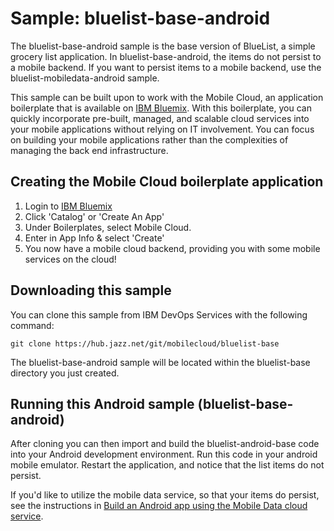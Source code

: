 Sample: bluelist-base-android
===

The bluelist-base-android sample is the base version of BlueList, a simple grocery list application.  In bluelist-base-android, the items do not persist to a mobile backend. If you want to persist items to a mobile backend, use the bluelist-mobiledata-android sample.

This sample can be built upon to work with the Mobile Cloud, an application boilerplate that is available on [IBM Bluemix](https://www.ng.bluemix.net).  With this boilerplate, you can quickly incorporate pre-built, managed, and scalable cloud services into your mobile applications without relying on IT involvement. You can focus on building your mobile applications rather than the complexities of managing the back end infrastructure.

Creating the Mobile Cloud boilerplate application
---
1. Login to [IBM Bluemix](https://www.bluemix.net)
2. Click 'Catalog' or 'Create An App'
3. Under Boilerplates, select Mobile Cloud.
4. Enter in App Info & select 'Create'
5. You now have a mobile cloud backend, providing you with some mobile services on the cloud!

Downloading this sample
---
You can clone this sample from IBM DevOps Services with the following command:

    git clone https://hub.jazz.net/git/mobilecloud/bluelist-base

The bluelist-base-android sample will be located within the bluelist-base directory you just created.

Running this Android sample (bluelist-base-android)
---

After cloning you can then import and build the bluelist-android-base code into your Android development environment. Run this code in your android mobile emulator. Restart the application, and notice that the list items do not persist.

If you'd like to utilize the mobile data service, so that your items do persist, see the instructions in [Build an Android app using the Mobile Data cloud service](http://www.ibm.com/developerworks/library/mo-android-mobiledata-app/index.html).
